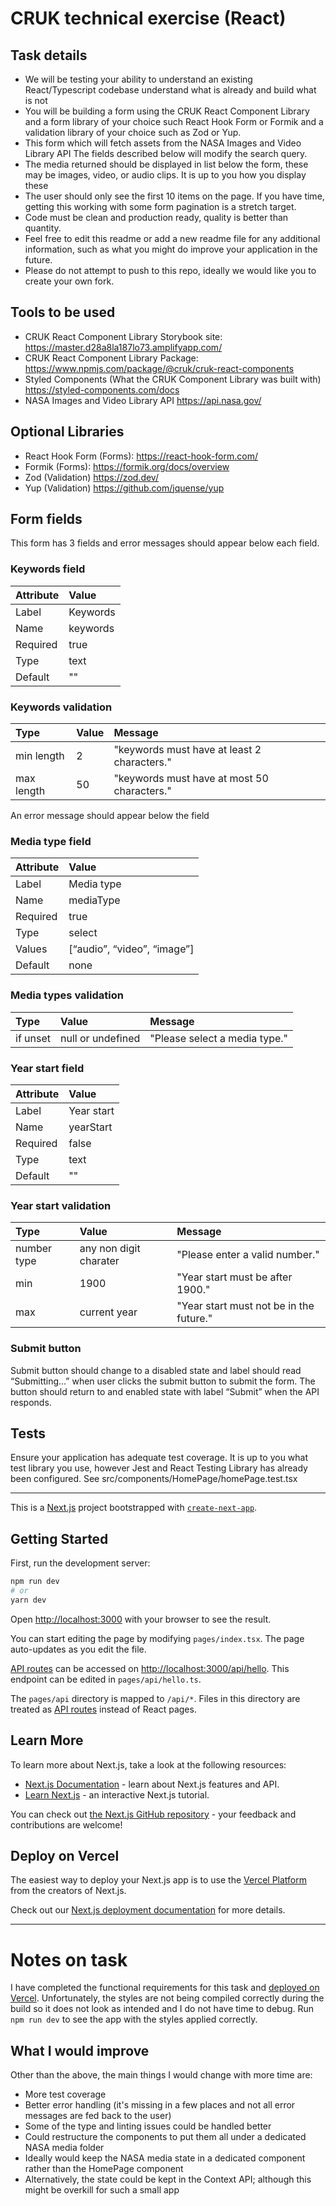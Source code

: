 # CRUK technical exercise (React)

## Task details

- We will be testing your ability to understand an existing React/Typescript codebase understand what is already and build what is not
- You will be building a form using the CRUK React Component Library and a form library of your choice such React Hook Form or Formik and a validation library of your choice such as Zod or Yup.
- This form which will fetch assets from the NASA Images and Video Library API The fields described below will modify the search query.
- The media returned should be displayed in list below the form, these may be images, video, or audio clips. It is up to you how you display these
- The user should only see the first 10 items on the page. If you have time, getting this working with some form pagination is a stretch target.
- Code must be clean and production ready, quality is better than quantity.
- Feel free to edit this readme or add a new readme file for any additional information, such as what you might do improve your application in the future.
- Please do not attempt to push to this repo, ideally we would like you to create your own fork.

## Tools to be used

- CRUK React Component Library Storybook site: https://master.d28a8la187lo73.amplifyapp.com/
- CRUK React Component Library Package: https://www.npmjs.com/package/@cruk/cruk-react-components
- Styled Components (What the CRUK Component Library was built with) https://styled-components.com/docs
- NASA Images and Video Library API https://api.nasa.gov/

## Optional Libraries

- React Hook Form (Forms): https://react-hook-form.com/
- Formik (Forms): https://formik.org/docs/overview
- Zod (Validation) https://zod.dev/
- Yup (Validation) https://github.com/jquense/yup

## Form fields

This form has 3 fields and error messages should appear below each field.

### Keywords field

| Attribute | Value    |
| :-------- | :------- |
| Label     | Keywords |
| Name      | keywords |
| Required  | true     |
| Type      | text     |
| Default   | ""       |

### Keywords validation

| Type       | Value | Message                                     |
| :--------- | :---- | :------------------------------------------ |
| min length | 2     | "keywords must have at least 2 characters." |
| max length | 50    | "keywords must have at most 50 characters." |

An error message should appear below the field

### Media type field

| Attribute | Value                       |
| :-------- | :-------------------------- |
| Label     | Media type                  |
| Name      | mediaType                   |
| Required  | true                        |
| Type      | select                      |
| Values    | [“audio”, “video”, “image”] |
| Default   | none                        |

### Media types validation

| Type     | Value             | Message                       |
| :------- | :---------------- | :---------------------------- |
| if unset | null or undefined | "Please select a media type." |

### Year start field

| Attribute | Value      |
| :-------- | :--------- |
| Label     | Year start |
| Name      | yearStart  |
| Required  | false      |
| Type      | text       |
| Default   | ""         |

### Year start validation

| Type        | Value                  | Message                                 |
| :---------- | :--------------------- | :-------------------------------------- |
| number type | any non digit charater | "Please enter a valid number."          |
| min         | 1900                   | "Year start must be after 1900."        |
| max         | current year           | "Year start must not be in the future." |

### Submit button

Submit button should change to a disabled state and label should read “Submitting…” when user clicks the submit button to submit the form. The button should return to and enabled state with label “Submit” when the API responds.

## Tests

Ensure your application has adequate test coverage. It is up to you what test library you use, however Jest and React Testing Library has already been configured. See src/components/HomePage/homePage.test.tsx

---

This is a [Next.js](https://nextjs.org/) project bootstrapped with [`create-next-app`](https://github.com/vercel/next.js/tree/canary/packages/create-next-app).

## Getting Started

First, run the development server:

```bash
npm run dev
# or
yarn dev
```

Open [http://localhost:3000](http://localhost:3000) with your browser to see the result.

You can start editing the page by modifying `pages/index.tsx`. The page auto-updates as you edit the file.

[API routes](https://nextjs.org/docs/api-routes/introduction) can be accessed on [http://localhost:3000/api/hello](http://localhost:3000/api/hello). This endpoint can be edited in `pages/api/hello.ts`.

The `pages/api` directory is mapped to `/api/*`. Files in this directory are treated as [API routes](https://nextjs.org/docs/api-routes/introduction) instead of React pages.

## Learn More

To learn more about Next.js, take a look at the following resources:

- [Next.js Documentation](https://nextjs.org/docs) - learn about Next.js features and API.
- [Learn Next.js](https://nextjs.org/learn) - an interactive Next.js tutorial.

You can check out [the Next.js GitHub repository](https://github.com/vercel/next.js/) - your feedback and contributions are welcome!

## Deploy on Vercel

The easiest way to deploy your Next.js app is to use the [Vercel Platform](https://vercel.com/new?utm_medium=default-template&filter=next.js&utm_source=create-next-app&utm_campaign=create-next-app-readme) from the creators of Next.js.

Check out our [Next.js deployment documentation](https://nextjs.org/docs/deployment) for more details.

---

# Notes on task

I have completed the functional requirements for this task and [deployed on Vercel](https://react-exercise-ashy.vercel.app/). Unfortunately, the styles are not being compiled correctly during the build so it does not look as intended and I do not have time to debug. Run `npm run dev` to see the app with the styles applied correctly.

## What I would improve

Other than the above, the main things I would change with more time are:

- More test coverage
- Better error handling (it's missing in a few places and not all error messages are fed back to the user)
- Some of the type and linting issues could be handled better
- Could restructure the components to put them all under a dedicated NASA media folder
- Ideally would keep the NASA media state in a dedicated component rather than the HomePage component
- Alternatively, the state could be kept in the Context API; although this might be overkill for such a small app
